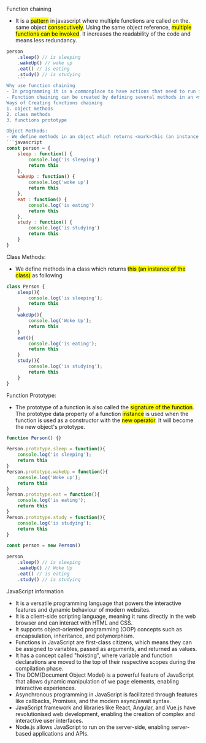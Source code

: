 Function chaining 
- It is a <mark>pattern</mark> in javascript where multiple functions are called on the. same object <mark>consecutively</mark>. Using the same object reference, <mark>multiple functions can be invoked</mark>. It increases the readability of the code and means less redundancy.

```javascript
person
	.sleep() // is sleeping
	.wakeUp() // wake up
	.eat() // is eating
	.study() // is studying
	```
Why use function chaining
- In programming it is a commonplace to have actions that need to run in <mark>a defined series of steps</mark>. Creating a single function that define all these actions is usually a terrible idea so we write <mark>a number of functions that deal with individual actions</mark>
- Function chaining can be created by defining several methods in an <mark>object that return this</mark> which is an instance of the object so we can call another function from the object.
Ways of Creating functions chaining 
1. object methods
2. class methods
3. functions prototype

Object Methods:
- We define methods in an object which returns <mark>this (an instance of the object)</mark> as following
```javascript
const person = {
	sleep : function() {
		console.log('is sleeping')
		return this
	},
	wakeUp : function() {
		console.log('woke up')
		return this
	},
	eat : function() {
		console.log('is eating')
		return this
	},
	study : function() {
		console.log('is studying')
		return this
	}
}
```
Class Methods:
- We define methods in a class which returns <mark>this (an instance of the class)</mark> as following
```javascript
class Person {
	sleep(){
		console.log('is sleeping');
		return this
	}
	wakeUp(){
		console.log('Woke Up');
		return this
	}
	eat(){
		console.log('is eating');
		return this
	}
	study(){
		console.log('is studying');
		return this
	}
}
```
Function Prototype:
- The prototype of a function is also called the <mark>signature of the function</mark>. The prototype data property of a function <mark>instance</mark> is used when the function is used as a constructor with the <mark>new operator</mark>. It will become the new object's prototype.
```javascript
function Person() {}

Person.prototype.sleep = function(){
	console.log('is sleeping');
	return this
}
Person.prototype.wakeUp = function(){
	console.log('Woke up');
	return this
}
Person.prototype.eat = function(){
	console.log('is eating');
	return this
}
Person.prototype.study = function(){
	console.log('is studying');
	return this
}

const person = new Person()

person
	.sleep() // is sleeping
	.wakeUp() // Woke Up
	.eat() // is eating
	.study() // is studying
```
JavaScript information
- It is a versatile programming language that powers the interactive features and dynamic behaviour of modern websites.
- It is a client-side scripting language, meaning it runs directly in the web browser and can interact with HTML and CSS.
- It supports object-oriented programming (OOP) concepts such as encapsulation, inheritance, and polymorphism.
- Functions in JavaScript are first-class citizens, which means they can be assigned to variables, passed as arguments, and returned as values.
- It has a concept called "hoisting", where variable and function declarations are moved to the top of their respective scopes during the compilation phase.
- The DOM(Document Object Model) is a powerful feature of JavaScript that allows dynamic manipulation of we page elements, enabling interactive experiences.
- Asynchronous programming in JavaScript is facilitated through features like callbacks, Promises, and the modern async/await syntax.
- JavaScript framework and libraries like React, Angular, and Vue.js have revolutionised web development, enabling the creation of complex and interactive user interfaces.
- Node.js allows JavaScript to run on the server-side, enabling server-based applications and APIs.